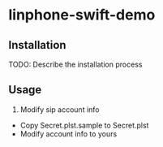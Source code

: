 # linphone-swift-demo

## Installation

TODO: Describe the installation process

## Usage

1. Modify sip account info 

- Copy Secret.plst.sample to Secret.plst
- Modify account info to yours
